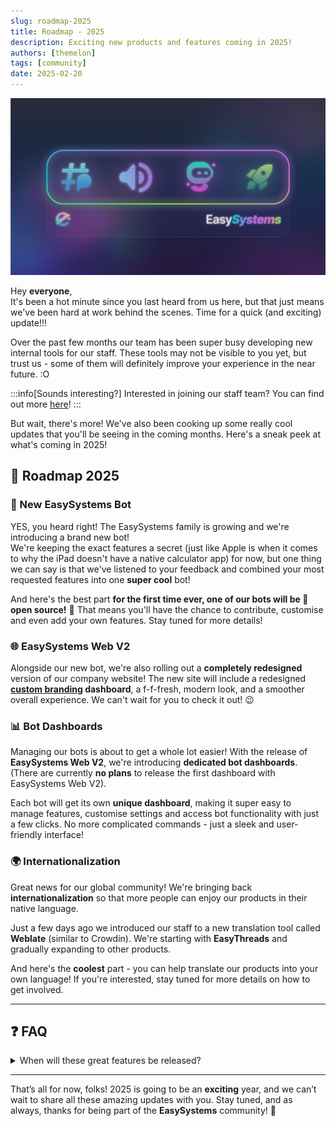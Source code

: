 ```yaml
---
slug: roadmap-2025
title: Roadmap - 2025
description: Exciting new products and features coming in 2025!
authors: [themelon]
tags: [community]
date: 2025-02-20
---
```

![EasySystems V2 Server Banner](../../static/img/easysystems_v2_banner.png)

Hey **everyone**,  
It's been a hot minute since you last heard from us here, but that just means we've been hard at work behind the scenes. Time for a quick (and exciting) update!!!

<!-- truncate -->

Over the past few months our team has been super busy developing new internal tools for our staff. These tools may not be visible to you yet, but trust us - some of them will definitely improve your experience in the near future. :O

:::info[Sounds interesting?]
Interested in joining our staff team? You can find out more [here](/blog/11-23-2024-staff-apps)!
:::

But wait, there's more! We've also been cooking up some really cool updates that you'll be seeing in the coming months. Here's a sneak peek at what's coming in 2025!

## 🚀 Roadmap 2025 ##

### 🤖 New EasySystems Bot
YES, you heard right! The EasySystems family is growing and we're introducing a brand new bot!  
We're keeping the exact features a secret (just like Apple is when it comes to why the iPad doesn't have a native calculator app) for now, but one thing we can say is that we've listened to your feedback and combined your most requested features into one **super cool** bot!

And here's the best part **for the first time ever, one of our bots will be 🎉 open source!** 🎉 That means you'll have the chance to contribute, customise and even add your own features. Stay tuned for more details!

### 🌐 EasySystems Web V2
Alongside our new bot, we're also rolling out a **completely redesigned** version of our company website!
The new site will include a redesigned **[custom branding](https://ezsys.link/premium) dashboard**, a f-f-fresh, modern look, and a smoother overall experience. We can't wait for you to check it out! 😉

### 📊 Bot Dashboards
Managing our bots is about to get a whole lot easier! With the release of **EasySystems Web V2**, we're introducing **dedicated bot dashboards**. (There are currently **no plans** to release the first dashboard with EasySystems Web V2).

Each bot will get its own **unique dashboard**, making it super easy to manage features, customise settings and access bot functionality with just a few clicks. No more complicated commands - just a sleek and user-friendly interface!

### 🌍 Internationalization
Great news for our global community! We're bringing back **internationalization** so that more people can enjoy our products in their native language.

Just a few days ago we introduced our staff to a new translation tool called **Weblate** (similar to Crowdin). We're starting with **EasyThreads** and gradually expanding to other products.

And here's the **coolest** part - you can help translate our products into your own language! If you're interested, stay tuned for more details on how to get involved.

---

## ❓ FAQ

<details>
  <summary>When will these great features be released?</summary>
  <p>
    We don't have exact release dates yet, but rest assured we'll be announcing new features as soon as they're ready!
  </p>
  :::tip
  Want to be among the first to try out new features? Join our [**EasySystems Labs - Discord Server**](https://ezsys.link/labs) to participate in early access testing and beta programs! 🚀
  :::
</details>

---

That’s all for now, folks! 2025 is going to be an **exciting** year, and we can’t wait to share all these amazing updates with you. Stay tuned, and as always, thanks for being part of the **EasySystems** community! 💙